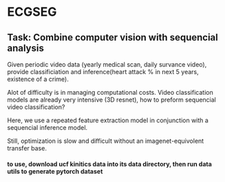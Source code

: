 # ECGSEG
## Task: Combine computer vision with sequencial analysis
Given periodic video data (yearly medical scan, daily survance video), provide classificiation and inference(heart attack % in next 5 years, existence of a crime).

Alot of difficulty is in managing computational costs. Video classification models are already very intensive (3D resnet), how to preform sequencial video classification?

Here, we use a repeated feature extraction model in conjunction with a sequencial inference model.

Still, optimization is slow and difficult without an imagenet-equivolent transfer base. 

#### to use, download ucf kinitics data into its data directory, then run data utils to generate pytorch dataset
